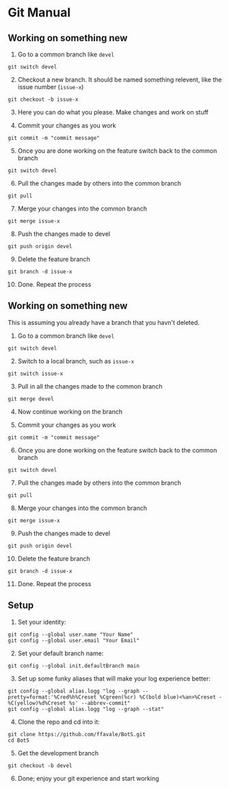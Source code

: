 # Git Manual

## Working on something new
1. Go to a common branch like `devel`
```
git switch devel
```

2. Checkout a new branch. It should be named something relevent, like the issue number (`issue-x`)
```
git checkout -b issue-x
```

3. Here you can do what you please. Make changes and work on stuff

4. Commit your changes as you work
```
git commit -m "commit message"
```

5. Once you are done working on the feature switch back to the common branch
```
git switch devel
```

6. Pull the changes made by others into the common branch
```
git pull
```

7. Merge your changes into the common branch
```
git merge issue-x
```

8. Push the changes made to devel
```
git push origin devel
```

9. Delete the feature branch
```
git branch -d issue-x
```

10. Done. Repeat the process



## Working on something new
This is assuming you already have a branch that you havn't deleted.

1. Go to a common branch like `devel`
```
git switch devel
```

2. Switch to a local branch, such as `issue-x`
```
git switch issue-x
```

3. Pull in all the changes made to the common branch
```
git merge devel
```

4. Now continue working on the branch

5. Commit your changes as you work
```
git commit -m "commit message"
```

6. Once you are done working on the feature switch back to the common branch
```
git switch devel
```

7. Pull the changes made by others into the common branch
```
git pull
```

8. Merge your changes into the common branch
```
git merge issue-x
```

9. Push the changes made to devel
```
git push origin devel
```

10. Delete the feature branch
```
git branch -d issue-x
```

11. Done. Repeat the process

## Setup
1. Set your identity:
```
git config --global user.name "Your Name"
git config --global user.email "Your Email"
```

2. Set your default branch name:
```
git config --global init.defaultBranch main
```

3. Set up some funky aliases that will make your log experience better:
```
git config --global alias.logg "log --graph --pretty=format:'%Cred%h%Creset %Cgreen(%cr) %C(bold blue)<%an>%Creset -%C(yellow)%d%Creset %s' --abbrev-commit"
git config --global alias.logg "log --graph --stat"
```

4. Clone the repo and cd into it:
```
git clone https://github.com/ffavale/BotS.git
cd BotS
```

5. Get the development branch
```
git checkout -b devel
```

6. Done; enjoy your git experience and start working
